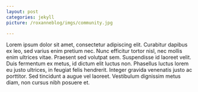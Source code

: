 ```yaml
---
layout: post
categories: jekyll
picture: /roxanneblog/imgs/community.jpg

---
```



Lorem ipsum dolor sit amet, consectetur adipiscing elit. Curabitur dapibus ex leo, sed varius enim pretium nec. Nunc efficitur tortor nisl, nec mollis enim ultrices vitae. Praesent sed volutpat sem. Suspendisse id laoreet velit. Duis fermentum ex metus, id dictum elit luctus non. Phasellus luctus lorem eu justo ultrices, in feugiat felis hendrerit. Integer gravida venenatis justo ac porttitor. Sed tincidunt a augue vel laoreet. Vestibulum dignissim metus diam, non cursus nibh posuere et.

